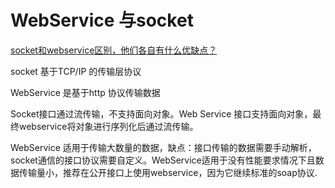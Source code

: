 # WebService 与socket

[socket和webservice区别，他们各自有什么优缺点？](https://www.zhihu.com/question/20263931)



socket 基于TCP/IP 的传输层协议

WebService 是基于http 协议传输数据



Socket接口通过流传输，不支持面向对象。Web Service 接口支持面向对象，最终webservice将对象进行序列化后通过流传输。



WebService 适用于传输大数量的数据，缺点：接口传输的数据需要手动解析，socket通信的接口协议需要自定义。WebService适用于没有性能要求情况下且数据传输量小，推荐在公开接口上使用webservice，因为它继续标准的soap协议.

